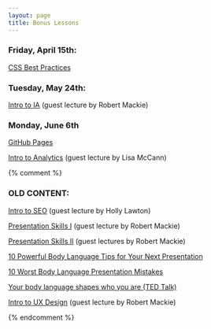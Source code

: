 ```yaml
---
layout: page
title: Bonus Lessons
---
```


### Friday, April 15th:

[CSS Best Practices](/slides/bonus-css-best-practices-slides/)

### Tuesday, May 24th:

[Intro to IA](/public/files/intro-to-ia.pdf) (guest lecture by Robert Mackie)

### Monday, June 6th

[GitHub Pages](/slides/github-pages-slides/)

[Intro to Analytics](/public/files/intro-to-analytics.pdf) (guest lecture by Lisa McCann)

{% comment %}
### OLD CONTENT:

[Intro to SEO](/public/files/intro-to-seo.pdf) (guest lecture by Holly Lawton)

[Presentation Skills I](/public/files/presentation-skills-1.pdf) (guest lecture by Robert Mackie)

[Presentation Skills II](/public/files/presentation-skills-2.pdf) (guest lectures by Robert Mackie)

[10 Powerful Body Language Tips for Your Next Presentation](/public/files/10-body-language-tips-every-speaker-must-know.jpg)

[10 Worst Body Language Presentation Mistakes](/public/files/10-worst-body-language-presentation-mistakes.pdf)

[Your body language shapes who you are (TED Talk)](http://www.ted.com/talks/amy_cuddy_your_body_language_shapes_who_you_are)

[Intro to UX Design](/public/files/intro-to-ux.pdf) (guest lecture by Robert Mackie)

{% endcomment %}
